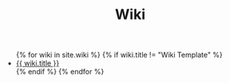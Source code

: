 ﻿---
layout: page
title: Wiki
description: 
keywords:  Wiki
comments: false
menu: Wiki
permalink: /wiki/
---

> 

<ul class="listing">
{% for wiki in site.wiki %}
{% if wiki.title != "Wiki Template" %}
<li class="listing-item"><a href="{{ site.url }}{{ wiki.url }}">{{ wiki.title }}</a></li>
{% endif %}
{% endfor %}
</ul>
